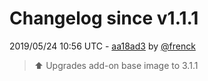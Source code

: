 # Changelog since v1.1.1

2019/05/24 10:56 UTC - [aa18ad3](https://github.com/hassio-addons/addon-adguard-home/commit/aa18ad327249423a3de29abf1b045a44ef2335d4) by [@frenck](https://github.com/frenck)
> :arrow_up: Upgrades add-on base image to 3.1.1 

